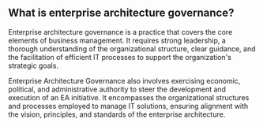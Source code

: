 ## What is enterprise architecture governance? ##

Enterprise architecture governance is a practice that covers the core elements of business management. It requires strong leadership, a thorough understanding of the organizational structure, clear guidance, and the facilitation of efficient IT processes to support the organization's strategic goals.

Enterprise Architecture Governance also involves exercising economic, political, and administrative authority to steer the development and execution of an EA initiative. It encompasses the organizational structures and processes employed to manage IT solutions, ensuring alignment with the vision, principles, and standards of the enterprise architecture.
